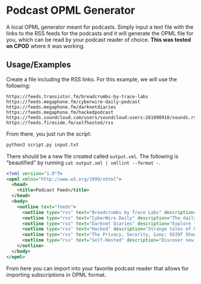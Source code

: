 # Podcast OPML Generator

A local OPML generator meant for podcasts. Simply input a text file with the links to the RSS feeds for the podcasts and it will generate the OPML file for you, which can be read by your podcast reader of choice. **This was tested on CPOD** where it was working.

## Usage/Examples

Create a file including the RSS links. For this example, we will use the following:

```text
https://feeds.transistor.fm/breadcrumbs-by-trace-labs
https://feeds.megaphone.fm/cyberwire-daily-podcast
https://feeds.megaphone.fm/darknetdiaries
https://feeds.megaphone.fm/hackedpodcast
https://feeds.soundcloud.com/users/soundcloud:users:261098918/sounds.rss
https://feeds.fireside.fm/selfhosted/rss
```

From there, you just run the script:

```bash
python3 script.py input.txt
```
There should be a new file created called `output.xml`. The following is "beautified" by running `cat output.xml | xmllint --format -`.

```xml
<?xml version="1.0"?>
<opml xmlns="http://www.w3.org/1999/xhtml">
  <head>
    <title>Podcast Feed</title>
  </head>
  <body>
    <outline text="feeds">
      <outline type="rss" text="Breadcrumbs by Trace Labs" description="Trace Labs is a Canadian based non profit specializing in the crowd sourcing of open source intelligence collection. &#10;&#10;In this series, we explore the topics, techniques and tools that relate to OSINT collection. " xmlUrl="https://feeds.transistor.fm/breadcrumbs-by-trace-labs"/>
      <outline type="rss" text="CyberWire Daily" description="The daily cybersecurity news and analysis industry leaders depend on. Published each weekday, the program also includes interviews with a wide spectrum of experts from industry, academia, and research organizations all over the world." xmlUrl="https://feeds.megaphone.fm/cyberwire-daily-podcast"/>
      <outline type="rss" text="Darknet Diaries" description="Explore true stories of the dark side of the Internet with host Jack Rhysider as he takes you on a journey through the chilling world of hacking, data breaches, and cyber crime." xmlUrl="https://feeds.megaphone.fm/darknetdiaries"/>
      <outline type="rss" text="Hacked" description="Strange tales of hacking, tech, internet grifters, AI, and security with Jordan &amp; Scott.&#xA0;Are internet hitmen really a thing?&#xA0;What does someone do with a crypto wallet full of millions and a lost password?&#xA0;Did a Minecraft scammer really hack the president?&#xA0;Hacked is a technology show about people hacking things together and apart, with your old pals Jordan Bloemen and Scott Francis Winder." xmlUrl="https://feeds.megaphone.fm/hackedpodcast"/>
      <outline type="rss" text="The Privacy, Security, &amp; OSINT Show" description="Show status update: https://inteltechniques.com/blog/2023/11/20/my-irish-exit/" xmlUrl="https://feeds.soundcloud.com/users/soundcloud:users:261098918/sounds.rss"/>
      <outline type="rss" text="Self-Hosted" description="Discover new software and hardware to get the best out of your network, control smart devices, and secure your data on cloud services. Self-Hosted is a chat show between Chris and Alex two long-time &quot;self-hosters&quot; who share their lessons and take you along for the journey as they learn new ones.&#10; A Jupiter Broadcasting podcast showcasing free and open source technologies you can host yourself.&#10;" xmlUrl="https://feeds.fireside.fm/selfhosted/rss"/>
    </outline>
  </body>
</opml>

```

From here you can import into your favorite podcast reader that allows for importing subscriptions in OPML format.
